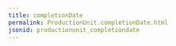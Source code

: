 ```yaml
---
title: completionDate
permalink: ProductionUnit.completionDate.html
jsonid: productionunit_completiondate
---
```

